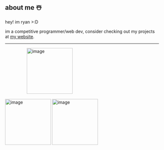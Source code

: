 ## about me ☃️

hey! im ryan >:D

im a competitive programmer/web dev, consider checking out my projects at [my website](https://ryanchou.dev/projects).

---
<p align="left">
&nbsp;&nbsp;&nbsp;&nbsp;&nbsp;&nbsp;&nbsp;&nbsp;&nbsp;&nbsp;&nbsp;&nbsp;&nbsp;&nbsp;&nbsp;&nbsp;&nbsp;&nbsp;<img width="150" alt="image" src="https://user-images.githubusercontent.com/81596991/184525304-083c7f2e-ded8-45f9-a927-eb843ad8a4ed.png">
<p float="left">
  <a href="https://user-images.githubusercontent.com/81596991/184525942-f7dffc78-119e-48e6-9d5e-5ad328f7bfea.png"><img width="150" alt="image" src="https://user-images.githubusercontent.com/81596991/184525243-640f4915-0efe-4500-bd19-fccce46ab1f3.png"></a>
  <a href="https://user-images.githubusercontent.com/81596991/184525862-6d4d412b-b747-478f-8079-b145b5342591.png"><img width="150" alt="image" src="https://user-images.githubusercontent.com/81596991/184525244-822eb35c-592f-40bd-9c68-0fe282343f3b.png"></a>
</p>
</p>
